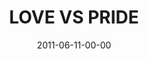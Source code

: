 ---
layout: message
category: message
series: "The Guide"
title: "LOVE VS PRIDE"
date: 2011-06-11-00-00
message_id: 677
sc-permalink-url: "http://soundcloud.com/crdschurch/love-vs-pride"
audio: "http://s3.amazonaws.com/crossroads-media/messages/audio/theguide04.mp3"
audio-duration: "40:38"
program: "http://s3.amazonaws.com/crossroads-media/documents/06_11-12_11Program.pdf"
description: "Brian Tome talks about what it looks like to follow the Guide out of places of pride and into love."
video: "http://s3.amazonaws.com/crossroads-media/messages/video/theguide04.mp4"
video-duration: "40:43"
yt-embed-url: "//www.youtube.com/embed/xAcC3CbzoKw"
video-image: "http://s3.amazonaws.com/crossroads-media/images/theguide04_still.jpg"
tag: 
 - holy-spirit
 - guide
 - love
 - pride
 - tome
 - program
explicit: false
---